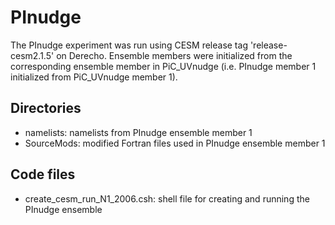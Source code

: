 # PInudge

The PInudge experiment was run using CESM release tag 'release-cesm2.1.5' on Derecho. Ensemble members were initialized from the corresponding ensemble member in PiC_UVnudge (i.e. PInudge member 1 initialized from PiC_UVnudge member 1).

## Directories

- namelists: namelists from PInudge ensemble member 1
- SourceMods: modified Fortran files used in PInudge ensemble member 1

## Code files

- create_cesm_run_N1_2006.csh: shell file for creating and running the PInudge ensemble